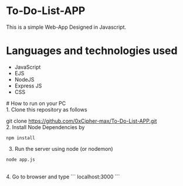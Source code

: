 # To-Do-List-APP
This is a simple Web-App Designed in Javascript.
# Languages and technologies used
<ul>
  <li>JavaScript</li>
  <li>EJS</li>
  <li>NodeJS</li>
  <li>Express JS</li>
  <li> CSS </li>
</ul>
# How to run on your PC<br>
1. Clone this repository as follows<br>

git clone https://github.com/0xCipher-max/To-Do-List-APP.git
<br>
2. Install Node Dependencies by <br>
```
npm install
```
3. Run the server using node (or nodemon)
```
node app.js
```
<br>
4. Go to browser and type
```
localhost:3000
```
